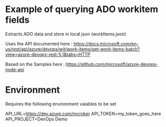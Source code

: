 # Example of querying ADO workitem fields

Extracts ADO data and store in local json (workItems.json)

Uses the API documented here : https://docs.microsoft.com/en-us/rest/api/azure/devops/wit/work-items/get-work-items-batch?view=azure-devops-rest-5.1&tabs=HTTP

Based on the Samples here : https://github.com/microsoft/azure-devops-node-api

# Environment

Requires the following environment vaiables to be set

API_URL=https://dev.azure.com/mcroker
API_TOKEN=my_token_goes_here
API_PROJECT=DevOps Demo